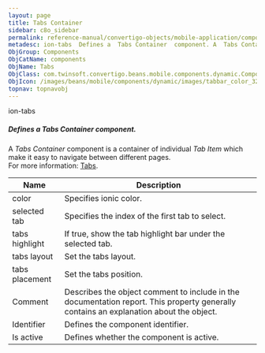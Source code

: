 ```yaml
---
layout: page
title: Tabs Container
sidebar: c8o_sidebar
permalink: reference-manual/convertigo-objects/mobile-application/components/components/tab-container/
metadesc: ion-tabs  Defines a  Tabs Container  component. A  Tabs Container  component is a container of individual  Tab Item  which make it easy to navigate be
ObjGroup: Components
ObjCatName: components
ObjName: Tabs
ObjClass: com.twinsoft.convertigo.beans.mobile.components.dynamic.ComponentManager$1
ObjIcon: /images/beans/mobile/components/dynamic/images/tabbar_color_32x32.png
topnav: topnavobj
---
```

ion-tabs<br/>

##### Defines a <i>Tabs Container</i> component.<br/>
A <i>Tabs Container</i> component is a container of individual <i>Tab Item</i> which make it easy to navigate between different pages.<br/>
 For more information: <a href='https://ionicframework.com/docs/v3/components/#tabs' target='_blank'>Tabs</a>.

Name | Description 
--- | ---
color | Specifies ionic color.
selected tab | Specifies the index of the first tab to select.
tabs highlight | If true, show the tab highlight bar under the selected tab.
tabs layout | Set the tabs layout.
tabs placement | Set the tabs position.
Comment | Describes the object comment to include in the documentation report.  This property generally contains an explanation about the object. 
Identifier | Defines the component identifier.  
Is active | Defines whether the component is active. 

